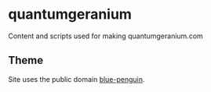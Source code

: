# quantumgeranium
Content and scripts used for making quantumgeranium.com

## Theme
Site uses the public domain [blue-penguin](https://github.com/jody-frankowski/blue-penguin). 
